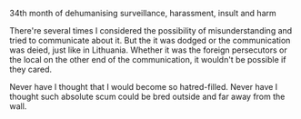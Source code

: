 34th month of dehumanising surveillance, harassment, insult and harm

There're several times I considered the possibility of misunderstanding and tried to communicate about it. But the it was dodged or the communication was deied, just like in Lithuania.
Whether it was the foreign persecutors or the local on the other end of the communication, it wouldn't be possible if they cared.

Never have I thought that I would become so hatred-filled.
Never have I thought such absolute scum could be bred outside and far away from the wall.
